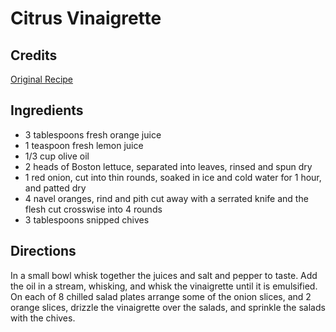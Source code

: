 # Citrus Vinaigrette 

## Credits

[Original Recipe](http://www.foodnetwork.com/food/recipes/recipe/0,,FOOD_9936_8686,00.html "http://www.foodnetwork.com/food/recipes/recipe/0,,FOOD 9936 8686,00.html")

## Ingredients

- 3 tablespoons fresh orange juice 
- 1 teaspoon fresh lemon juice 
- 1/3 cup olive oil 
- 2 heads of Boston lettuce, separated into leaves, rinsed and spun dry 
- 1 red onion, cut into thin rounds, soaked in ice and cold water for 1 hour, and patted dry 
- 4 navel oranges, rind and pith cut away with a serrated knife and the flesh cut crosswise into 4 rounds 
- 3 tablespoons snipped chives

## Directions

In a small bowl whisk together the juices and salt and pepper to taste. Add the oil in a stream, whisking, and whisk the vinaigrette until it is emulsified. On each of 8 chilled salad plates arrange some of the onion slices, and 2 orange slices, drizzle the vinaigrette over the salads, and sprinkle the salads with the chives.

